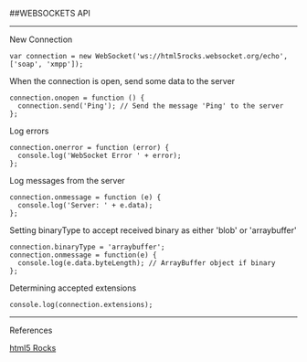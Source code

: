 ##WEBSOCKETS API
<hr>

New Connection

```
var connection = new WebSocket('ws://html5rocks.websocket.org/echo', ['soap', 'xmpp']);
```

When the connection is open, send some data to the server

```
connection.onopen = function () {
  connection.send('Ping'); // Send the message 'Ping' to the server
};
```

Log errors

```
connection.onerror = function (error) {
  console.log('WebSocket Error ' + error);
};
```

Log messages from the server

```
connection.onmessage = function (e) {
  console.log('Server: ' + e.data);
};
```

Setting binaryType to accept received binary as either 'blob' or 'arraybuffer'

```
connection.binaryType = 'arraybuffer';
connection.onmessage = function(e) {
  console.log(e.data.byteLength); // ArrayBuffer object if binary
};
```

Determining accepted extensions

```
console.log(connection.extensions);

```


<hr/>
References

[html5 Rocks](https://www.html5rocks.com/en/tutorials/websockets/basics/)